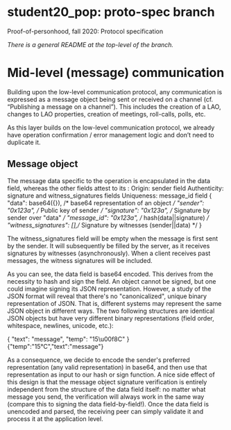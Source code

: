 # student20_pop: proto-spec branch
Proof-of-personhood, fall 2020: Protocol specification

_There is a general README at the top-level of the branch._

# Mid-level (message) communication
Building upon the low-level communication protocol, any communication is expressed as a message object being sent or received on a channel (cf. “Publishing a message on a channel”). This includes the creation of a LAO, changes to LAO properties, creation of meetings, roll-calls, polls, etc. 

As this layer builds on the low-level communication protocol, we already have operation confirmation / error management logic and don’t need to duplicate it.

## Message object
The message data specific to the operation is encapsulated in the data field, whereas the other fields attest to its :
Origin: sender field
Authenticity: signature and witness_signatures fields
Uniqueness: message_id field
{
 "data": base64({}),  /* base64 representation of an object */
 "sender": "0x123a", /* Public key of sender */
 "signature": "0x123a", /* Signature by sender over "data" */
 "message_id": "0x123a", /* hash(data||signature) */
 "witness_signatures": [],/* Signature by witnesses (sender||data) */
}

The witness_signatures field will be empty when the message is first sent by the sender. It will subsequently be filled by the server, as it receives signatures by witnesses (asynchronously). When a client receives past messages, the witness signatures will be included. 

As you can see, the data field is base64 encoded. This derives from the necessity to hash and sign the field. An object cannot be signed, but one could imagine signing its JSON representation. However, a study of the JSON format will reveal that there's no "canonicalized", unique binary representation of JSON. That is, different systems may represent the same JSON object in different ways. The two following structures are identical JSON objects but have very different binary representations (field order, whitespace, newlines, unicode, etc.):

{ "text": "message", "temp": "15\u00f8C" }
{"temp":"15°C","text":"message"}

As a consequence, we decide to encode the sender's preferred representation (any valid representation) in base64, and then use that representation as input to our hash or sign function. A nice side effect of this design is that the message object signature verification is entirely independent from the structure of the data field itself: no matter what message you send, the verification will always work in the same way (compare this to signing the data field-by-field!).
Once the data field is unencoded and parsed, the receiving peer can simply validate it and process it at the application level.